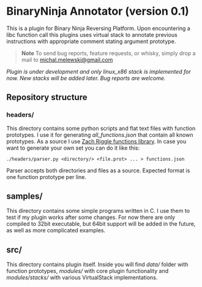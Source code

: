 BinaryNinja Annotator (version 0.1)
====================
This is a plugin for Binary Ninja Reversing Platform.
Upon encountering a libc function call this plugins uses virtual stack to
annotate previous instructions with appropriate comment stating argument prototype.

> **Note**
> To send bug reports, feature requests, or whisky, simply drop a mail to michal.melewski@gmail.com

_Plugin is under development and only linux_x86 stack is implemented for now.
New stacks will be added later. Bug reports are welcome._

## Repository structure
### headers/
This directory contains some python scripts and flat text files with function prototypes.
I use it for generating *all_functions.json* that contain all known prototypes.
As a source I use [Zach Riggle functions library](https://github.com/zachriggle/functions).
In case you want to generate your own set you can do it like this:
```
./headers/parser.py <directory/> <file.prot> ... > functions.json
```
Parser accepts both directories and files as a source. Expected format is one
function prototype per line.

## samples/
This directory contains some simple programs written in C. I use them to test if my plugin works
after some changes. For now there are only compiled to 32bit executable, but 64bit support will be added in the future,
as well as more complicated examples.

## src/
This directory contains plugin itself. Inside you will find *data/* folder with function prototypes,
*modules/* with core plugin functionality and *modules/stacks/* with various VirtualStack implementations.
